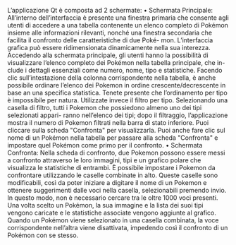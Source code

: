 L’applicazione Qt è composta ad 2 schermate:
• Schermata Principale: All’interno dell’interfaccia è presente una finestra primaria che consente agli utenti di accedere a una tabella contenente un elenco completo di Pokémon insieme alle informazioni rilevanti, nonché una finestra secondaria che facilita il confronto delle caratteristiche di due Poké- mon. L’interfaccia grafica può essere ridimensionata dinamicamente nella sua interezza. Accedendo alla schermata principale, gli utenti hanno la possibilità di visualizzare l’elenco completo dei Pokémon nella tabella principale, che in- clude i dettagli essenziali come numero, nome, tipo e statistiche. Facendo clic sull’intestazione della colonna corrispondente nella tabella, è anche possibile ordinare l’elenco dei Pokemon in ordine crescente/decrescente in base an una specifica statistica. Tenete presente che l’ordinamento per tipo è impossibile per natura. Utilizzate invece il filtro per tipo. Selezionando una casella di filtro, tutti i Pokemon che possiedono almeno uno dei tipi selezionati appari- ranno nell’elenco dei tipi; dopo il filtraggio, l’applicazione mostra il numero di Pokemon filtrati nella barra di stato inferiore. Puoi cliccare sulla scheda "Confronta" per visualizzarla. Puoi anche fare clic sul nome di un Pokémon nella tabella per passare alla scheda "Confronta" e impostare quel Pokémon come primo per il confronto.
• Schermata Confronta: Nella scheda di confronto, due Pokemon possono essere messi a confronto attraverso le loro immagini, tipi e un grafico polare che visualizza le statistiche di entrambi. È possibile impostare i Pokemon da confrontare utilizzando le caselle combinate in alto. Queste caselle sono modificabili, così da poter iniziare a digitare il nome di un Pokemon e ottenere suggerimenti dalle voci nella casella, selezionabili premendo invio. In questo modo, non è necessario cercare tra le oltre 1000 voci presenti. Una volta scelto un Pokémon, la sua immagine e la lista dei suoi tipi vengono caricate e le statistiche associate vengono aggiunte al grafico. Quando un Pokémon viene selezionato in una casella combinata, la voce corrispondente nell’altra viene disattivata, impedendo così il confronto di un Pokémon con se stesso.
